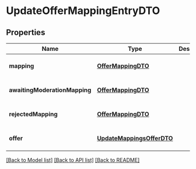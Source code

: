 # UpdateOfferMappingEntryDTO

## Properties
Name | Type | Description | Notes
------------ | ------------- | ------------- | -------------
**mapping** | [**OfferMappingDTO**](OfferMappingDTO.md) |  | [optional] [default to null]
**awaitingModerationMapping** | [**OfferMappingDTO**](OfferMappingDTO.md) |  | [optional] [default to null]
**rejectedMapping** | [**OfferMappingDTO**](OfferMappingDTO.md) |  | [optional] [default to null]
**offer** | [**UpdateMappingsOfferDTO**](UpdateMappingsOfferDTO.md) |  | [optional] [default to null]

[[Back to Model list]](../README.md#documentation-for-models) [[Back to API list]](../README.md#documentation-for-api-endpoints) [[Back to README]](../README.md)


